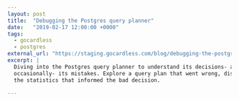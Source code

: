 ```yaml
---
layout: post
title:  "Debugging the Postgres query planner"
date:   "2019-02-17 12:00:00 +0000"
tags:
  - gocardless
  - postgres
external_url: "https://staging.gocardless.com/blog/debugging-the-postgres-query-planner/"
excerpt: |
  Diving into the Postgres query planner to understand its decisions- and
  occasionally- its mistakes. Explore a query plan that went wrong, discovering
  the statistics that informed the bad decision.

---
```

